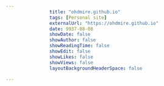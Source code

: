 ---
                title: "ohdmire.github.io"
                tags: [Personal site]
                externalUrl: "https://ohdmire.github.io"
                date: 9937-08-08
                showDate: false
                showAuthor: false
                showReadingTime: false
                showEdit: false
                showLikes: false
                showViews: false
                layoutBackgroundHeaderSpace: false
                ---
